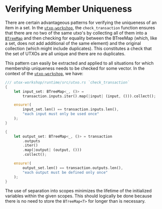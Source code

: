 # Verifying Member Uniqueness

There are certain advantageous patterns for verifying the uniqueness of an item in a set. In the [`utxo-workshop`](https://github.com/nczhu/utxo-workshop), the `check_transaction` function ensures that there are no two of the same utxo's by collecting all of them into a [`BTreeMap`](https://doc.rust-lang.org/std/collections/struct.BTreeMap.html) and then checking for equality between the BTreeMap (which, like a set, does not add additional of the same element) and the original collection (which might include duplicates). This constitutes a check that the set of UTXOs are all unique and there are no duplicates.

This pattern can easily be extracted and applied to all situations for which membership uniqueness needs to be checked for some vector. In the context of the [`utxo-workshop`](https://github.com/nczhu/utxo-workshop), we have:

```rust
/// utox-workshop/runtime/src/utxo.rs `check_transaction`
{
    let input_set: BTreeMap<_, ()> =
        transaction.inputs.iter().map(|input| (input, ())).collect();

    ensure!(
        input_set.len() == transaction.inputs.len(),
        "each input must only be used once"
    );
}

{
    let output_set: BTreeMap<_, ()> = transaction
        .outputs
        .iter()
        .map(|output| (output, ()))
        .collect();

    ensure!(
        output_set.len() == transaction.outputs.len(),
        "each output must be defined only once"
    );
}
```

The use of separation into scopes minimizes the lifetime of the initialized variables within the given scopes. This should logically be done because there is no need to store the `BTreeMap<T>` for longer than is necessary.